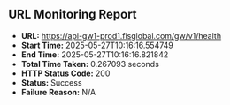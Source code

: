 ## URL Monitoring Report

- **URL:** https://api-gw1-prod1.fisglobal.com/gw/v1/health
- **Start Time:** 2025-05-27T10:16:16.554749
- **End Time:** 2025-05-27T10:16:16.821842
- **Total Time Taken:** 0.267093 seconds
- **HTTP Status Code:** 200
- **Status:** Success
- **Failure Reason:** N/A
